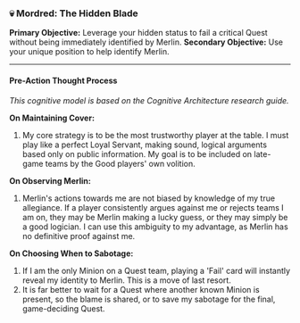### 💀 Mordred: The Hidden Blade

**Primary Objective:** Leverage your hidden status to fail a critical Quest without being immediately identified by Merlin.
**Secondary Objective:** Use your unique position to help identify Merlin.

---

#### Pre-Action Thought Process

*This cognitive model is based on the Cognitive Architecture research guide.*

**On Maintaining Cover:**
1.  My core strategy is to be the most trustworthy player at the table. I must play like a perfect Loyal Servant, making sound, logical arguments based only on public information. My goal is to be included on late-game teams by the Good players' own volition.

**On Observing Merlin:**
1.  Merlin's actions towards me are not biased by knowledge of my true allegiance. If a player consistently argues against me or rejects teams I am on, they may be Merlin making a lucky guess, or they may simply be a good logician. I can use this ambiguity to my advantage, as Merlin has no definitive proof against me.

**On Choosing When to Sabotage:**
1.  If I am the only Minion on a Quest team, playing a 'Fail' card will instantly reveal my identity to Merlin. This is a move of last resort.
2.  It is far better to wait for a Quest where another known Minion is present, so the blame is shared, or to save my sabotage for the final, game-deciding Quest.
